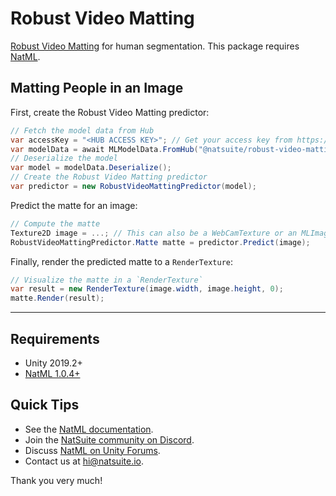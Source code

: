 # Robust Video Matting
[Robust Video Matting](https://peterl1n.github.io/RobustVideoMatting/) for human segmentation. This package requires [NatML](https://github.com/natsuite/NatML).

## Matting People in an Image
First, create the Robust Video Matting predictor:
```csharp
// Fetch the model data from Hub
var accessKey = "<HUB ACCESS KEY>"; // Get your access key from https://hub.natsuite.io/profile
var modelData = await MLModelData.FromHub("@natsuite/robust-video-matting", accessKey);
// Deserialize the model
var model = modelData.Deserialize();
// Create the Robust Video Matting predictor
var predictor = new RobustVideoMattingPredictor(model);
```

Predict the matte for an image:
```csharp
// Compute the matte
Texture2D image = ...; // This can also be a WebCamTexture or an MLImageFeature
RobustVideoMattingPredictor.Matte matte = predictor.Predict(image);
```

Finally, render the predicted matte to a `RenderTexture`:
```csharp
// Visualize the matte in a `RenderTexture`
var result = new RenderTexture(image.width, image.height, 0);
matte.Render(result);
```

___

## Requirements
- Unity 2019.2+
- [NatML 1.0.4+](https://github.com/natsuite/NatML)

## Quick Tips
- See the [NatML documentation](https://docs.natsuite.io/natml).
- Join the [NatSuite community on Discord](https://discord.gg/y5vwgXkz2f).
- Discuss [NatML on Unity Forums](https://forum.unity.com/threads/open-beta-natml-machine-learning-runtime.1109339/).
- Contact us at [hi@natsuite.io](mailto:hi@natsuite.io).

Thank you very much!